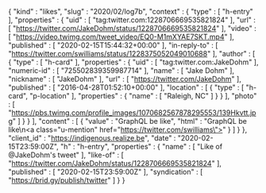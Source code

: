 {
  "kind" : "likes",
  "slug" : "2020/02/log7b",
  "context" : {
    "type" : [ "h-entry" ],
    "properties" : {
      "uid" : [ "tag:twitter.com:1228706669535821824" ],
      "url" : [ "https://twitter.com/JakeDohm/status/1228706669535821824" ],
      "video" : [ "https://video.twimg.com/tweet_video/EQ0-M1mXYAE7SKT.mp4" ],
      "published" : [ "2020-02-15T15:44:32+00:00" ],
      "in-reply-to" : [ "https://twitter.com/swilliams/status/1228375052049010688" ],
      "author" : [ {
        "type" : [ "h-card" ],
        "properties" : {
          "uid" : [ "tag:twitter.com:JakeDohm" ],
          "numeric-id" : [ "725502839359987714" ],
          "name" : [ "Jake Dohm" ],
          "nickname" : [ "JakeDohm" ],
          "url" : [ "https://twitter.com/JakeDohm" ],
          "published" : [ "2016-04-28T01:52:10+00:00" ],
          "location" : [ {
            "type" : [ "h-card", "p-location" ],
            "properties" : {
              "name" : [ "Raleigh, NC" ]
            }
          } ],
          "photo" : [ "https://pbs.twimg.com/profile_images/1070682567878295553/139Hkvtt.jpg" ]
        }
      } ],
      "content" : [ {
        "value" : "GraphQL be like",
        "html" : "GraphQL be like\n<a class=\"u-mention\" href=\"https://twitter.com/swilliams\"></a>"
      } ]
    }
  },
  "client_id" : "https://indigenous.realize.be",
  "date" : "2020-02-15T23:59:00Z",
  "h" : "h-entry",
  "properties" : {
    "name" : [ "Like of @JakeDohm's tweet" ],
    "like-of" : [ "https://twitter.com/JakeDohm/status/1228706669535821824" ],
    "published" : [ "2020-02-15T23:59:00Z" ],
    "syndication" : [ "https://brid.gy/publish/twitter" ]
  }
}
